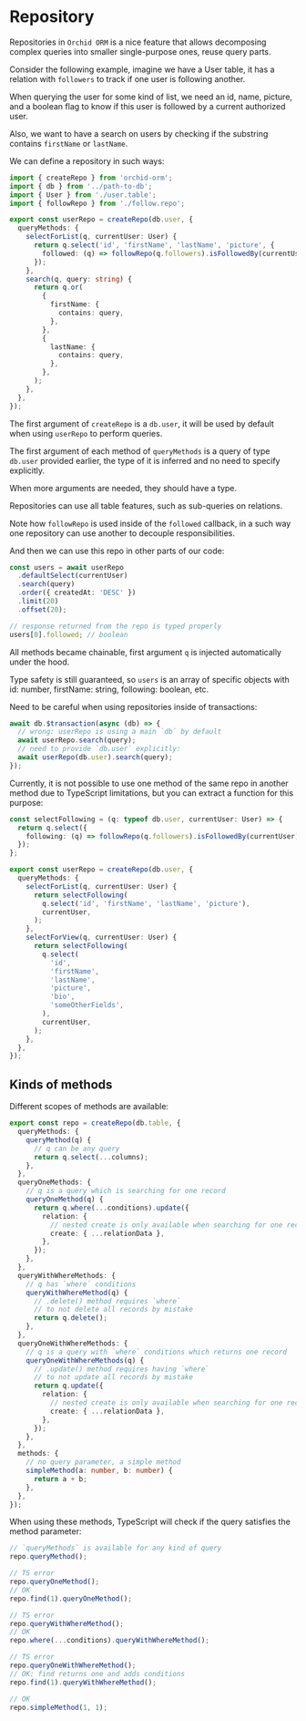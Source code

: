 # Repository

Repositories in `Orchid ORM` is a nice feature that allows decomposing complex queries into smaller single-purpose ones,
reuse query parts.

Consider the following example, imagine we have a User table, it has a relation with `followers` to track if one user is following another.

When querying the user for some kind of list, we need an id, name, picture, and a boolean flag to know if this user is followed by a current authorized user.

Also, we want to have a search on users by checking if the substring contains `firstName` or `lastName`.

We can define a repository in such ways:

```ts
import { createRepo } from 'orchid-orm';
import { db } from '../path-to-db';
import { User } from './user.table';
import { followRepo } from './follow.repo';

export const userRepo = createRepo(db.user, {
  queryMethods: {
    selectForList(q, currentUser: User) {
      return q.select('id', 'firstName', 'lastName', 'picture', {
        followed: (q) => followRepo(q.followers).isFollowedBy(currentUser),
      });
    },
    search(q, query: string) {
      return q.or(
        {
          firstName: {
            contains: query,
          },
        },
        {
          lastName: {
            contains: query,
          },
        },
      );
    },
  },
});
```

The first argument of `createRepo` is a `db.user`, it will be used by default when using `userRepo` to perform queries.

The first argument of each method of `queryMethods` is a query of type `db.user` provided earlier,
the type of it is inferred and no need to specify explicitly.

When more arguments are needed, they should have a type.

Repositories can use all table features, such as sub-queries on relations.

Note how `followRepo` is used inside of the `followed` callback, in a such way one repository can use another to decouple responsibilities.

And then we can use this repo in other parts of our code:

```ts
const users = await userRepo
  .defaultSelect(currentUser)
  .search(query)
  .order({ createdAt: 'DESC' })
  .limit(20)
  .offset(20);

// response returned from the repo is typed properly
users[0].followed; // boolean
```

All methods became chainable, first argument `q` is injected automatically under the hood.

Type safety is still guaranteed, so `users` is an array of specific objects with id: number, firstName: string, following: boolean, etc.

Need to be careful when using repositories inside of transactions:

```ts
await db.$transaction(async (db) => {
  // wrong: userRepo is using a main `db` by default
  await userRepo.search(query);
  // need to provide `db.user` explicitly:
  await userRepo(db.user).search(query);
});
```

Currently, it is not possible to use one method of the same repo in another method due to TypeScript limitations,
but you can extract a function for this purpose:

```ts
const selectFollowing = (q: typeof db.user, currentUser: User) => {
  return q.select({
    following: (q) => followRepo(q.followers).isFollowedBy(currentUser),
  });
};

export const userRepo = createRepo(db.user, {
  queryMethods: {
    selectForList(q, currentUser: User) {
      return selectFollowing(
        q.select('id', 'firstName', 'lastName', 'picture'),
        currentUser,
      );
    },
    selectForView(q, currentUser: User) {
      return selectFollowing(
        q.select(
          'id',
          'firstName',
          'lastName',
          'picture',
          'bio',
          'someOtherFields',
        ),
        currentUser,
      );
    },
  },
});
```

## Kinds of methods

Different scopes of methods are available:

```ts
export const repo = createRepo(db.table, {
  queryMethods: {
    queryMethod(q) {
      // q can be any query
      return q.select(...columns);
    },
  },
  queryOneMethods: {
    // q is a query which is searching for one record
    queryOneMethod(q) {
      return q.where(...conditions).update({
        relation: {
          // nested create is only available when searching for one record
          create: { ...relationData },
        },
      });
    },
  },
  queryWithWhereMethods: {
    // q has `where` conditions
    queryWithWhereMethod(q) {
      // .delete() method requires `where`
      // to not delete all records by mistake
      return q.delete();
    },
  },
  queryOneWithWhereMethods: {
    // q is a query with `where` conditions which returns one record
    queryOneWithWhereMethods(q) {
      // .update() method requires having `where`
      // to not update all records by mistake
      return q.update({
        relation: {
          // nested create is only available when searching for one record
          create: { ...relationData },
        },
      });
    },
  },
  methods: {
    // no query parameter, a simple method
    simpleMethod(a: number, b: number) {
      return a + b;
    },
  },
});
```

When using these methods, TypeScript will check if the query satisfies the method parameter:

```ts
// `queryMethods` is available for any kind of query
repo.queryMethod();

// TS error
repo.queryOneMethod();
// OK
repo.find(1).queryOneMethod();

// TS error
repo.queryWithWhereMethod();
// OK
repo.where(...conditions).queryWithWhereMethod();

// TS error
repo.queryOneWithWhereMethod();
// OK: find returns one and adds conditions
repo.find(1).queryWithWhereMethod();

// OK
repo.simpleMethod(1, 1);
```
